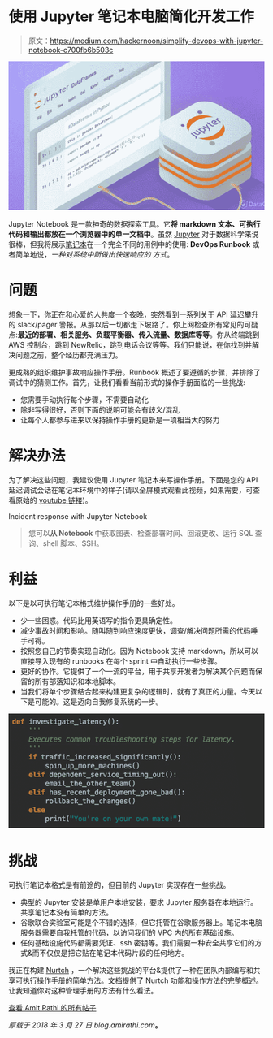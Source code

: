 # 使用 Jupyter 笔记本电脑简化开发工作

> 原文：<https://medium.com/hackernoon/simplify-devops-with-jupyter-notebook-c700fb6b503c>

![](img/5c46bb4f5138a7c51a1a55cc166653f0.png)

Jupyter Notebook 是一款神奇的数据探索工具。它**将 markdown 文本、可执行代码和输出都放在一个浏览器中的单一文档中**。虽然 [Jupyter](https://hackernoon.com/tagged/jupyter) 对于数据科学来说很棒，但我将展示[笔记本](https://hackernoon.com/tagged/notebook)在一个完全不同的用例中的使用: **DevOps Runbook** 或者简单地说，*一种对系统中断做出快速响应的* *方式*。

# 问题

想象一下，你正在和心爱的人共度一个夜晚，突然看到一系列关于 API 延迟攀升的 slack/pager 警报。从那以后一切都走下坡路了。你上网检查所有常见的可疑点:**最近的部署、相关服务、负载平衡器、传入流量、数据库等等**。你从终端跳到 AWS 控制台，跳到 NewRelic，跳到电话会议等等。我们只能说，在你找到并解决问题之前，整个经历都充满压力。

更成熟的组织维护事故响应操作手册。Runbook 概述了要遵循的步骤，并排除了调试中的猜测工作。首先，让我们看看当前形式的操作手册面临的一些挑战:

*   您需要手动执行每个步骤，不需要自动化
*   除非写得很好，否则下面的说明可能会有歧义/混乱
*   让每个人都参与进来以保持操作手册的更新是一项相当大的努力

# 解决办法

为了解决这些问题，我建议使用 Jupyter 笔记本来写操作手册。下面是您的 API 延迟调试会话在笔记本环境中的样子(请以全屏模式观看此视频，如果需要，可查看原始的 [youtube 链接](https://www.youtube.com/watch?v=vvLXSAHCGF8&feature=youtu.be&showinfo=1&rel=0))。

Incident response with Jupyter Notebook

> 您可以**从 Notebook** 中获取图表、检查部署时间、回滚更改、运行 SQL 查询、shell 脚本、SSH。

# 利益

以下是以可执行笔记本格式维护操作手册的一些好处。

*   少一些困惑。代码比用英语写的指令更具确定性。
*   减少事故时间和影响。随叫随到响应速度更快，调查/解决问题所需的代码唾手可得。
*   按照您自己的节奏实现自动化。因为 Notebook 支持 markdown，所以可以直接导入现有的 runbooks 在每个 sprint 中自动执行一些步骤。
*   更好的协作。它提供了一个一流的平台，用于共享开发者为解决某个问题而保留的所有部落知识和本地脚本。
*   当我们将单个步骤结合起来构建更复杂的逻辑时，就有了真正的力量。今天以下是可能的。这是迈向自我修复系统的一步。

![](img/0b3dfe24ee91568050096b79d75fe8c0.png)

# 挑战

可执行笔记本格式是有前途的，但目前的 Jupyter 实现存在一些挑战。

*   典型的 Jupyter 安装是单用户本地安装，要求 Jupyter 服务器在本地运行。共享笔记本没有简单的方法。
*   谷歌联合实验室可能是个不错的选择，但它托管在谷歌服务器上。笔记本电脑服务器需要自我托管的代码，以访问我们的 VPC 内的所有基础设施。
*   任何基础设施代码都需要凭证、ssh 密钥等。我们需要一种安全共享它们的方式&而不仅仅是把它贴在笔记本代码片段的任何地方。

我正在构建 [Nurtch](http://nurtch.com/) ，一个解决这些挑战的平台&提供了一种在团队内部编写和共享可执行操作手册的简单方法。[文档](http://docs.nurtch.com/)提供了 Nurtch 功能和操作方法的完整概述。让我知道你对这种管理手册的方法有什么看法。

[查看 Amit Rathi 的所有帖子](https://blog.amirathi.com/author/amirrathi/)

*原载于 2018 年 3 月 27 日 blog.amirathi.com*[](https://blog.amirathi.com/2018/03/27/codify-infra-runbooks-with-jupyter-style-notebook/)**。**